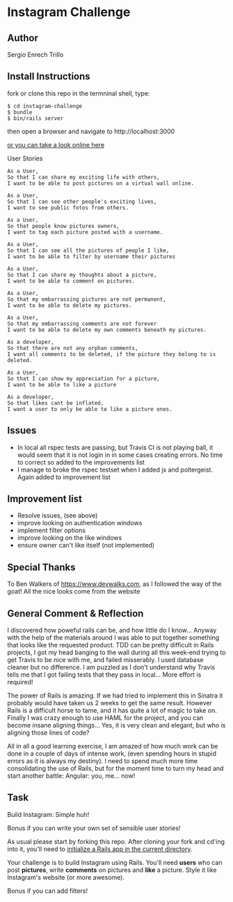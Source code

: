 Instagram Challenge
===================
Author
-------
Sergio Enrech Trillo

Install Instructions
----------------
fork or clone this repo
in the termninal shell, type:

```` 
$ cd instagram-challenge
$ bundle
$ bin/rails server
````
then open a browser and navigate to http://localhost:3000

[or you can take a look online here](https://pichagram.herokuapp.com/)

User Stories
````
As a User,
So that I can share my exciting life with others,
I want to be able to post pictures on a virtual wall online.
````
````
As a User,
So that I can see other people's exciting lives,
I want to see public fotos from others.
````
````
As a User,
So that people know pictures owners,
I want to tag each picture posted with a username.
````
````
As a User,
So that I can see all the pictures of people I like,
I want to be able to filter by username their pictures
````
````
As a User,
So that I can share my thoughts about a picture,
I want to be able to comment on pictures.
````
````
As a User,
So that my embarrassing pictures are not permanent,
I want to be able to delete my pictures.
````
````
As a User,
So that my embarrassing comments are not forever
I want to be able to delete my own comments beneath my pictures.
````
````
As a developer,
So that there are not any orphan comments,
I want all comments to be deleted, if the picture they belong to is deleted.
````
````
As a User,
So that I can show my appreciation for a picture,
I want to be able to like a picture
````
````
As a developer,
So that likes cant be inflated,
I want a user to only be able to like a picture ones.
````

Issues
-----
- In local all rspec tests are passing, but Travis CI is not playing ball, it would seem that it is not login in in some cases creating errors.  No time to correct so added to the improvements list
- I manage to broke the rspec testset when I added js and poltergeist.  Again added to improvement list

Improvement list
--------
- Resolve issues, (see above)
- improve looking on authentication windows
- implement filter options
- improve looking on the like windows
- ensure owner can't like itself (not implemented)

Special Thanks
-------
To Ben Walkers of https://www.devwalks.com, as I followed the way of the goat!  All the nice looks come from the website

General Comment & Reflection
------
I discovered how poweful rails can be, and how little do I know... Anyway with the help of the materials around I was able to put together something that looks like the requested product.  TDD can be pretty difficult in Rails projects, I got my head banging to the wall during all this week-end trying to get Travis to be nice with me, and failed misserably. I used database cleaner but no difference.  I am puzzled as I don't understand why Travis tells me that I got failing tests that they pass in local... More effort is required!

The power of Rails is amazing.  If we had tried to implement this in Sinatra it probably would have taken us 2 weeks to get the same result.  However Rails is a difficult horse to tame, and it has quite a lot of magic to take on.  Finally I was crazy enough to use HAML for the project, and you can become insane aligning things... Yes, it is very clean and elegant, but who is aligning those lines of code?

All in all a good learning exercise, I am amazed of how much work can be done in a couple of days of intense work, (even spending hours in stupid errors as it is always my destiny).  I need to spend much more time consolidating the use of Rails, but for the moment time to turn my head and start another battle: Angular: you, me... now!


Task
-----

Build Instagram: Simple huh!

Bonus if you can write your own set of sensible user stories!

As usual please start by forking this repo. After cloning your fork and cd'ing into it, you'll need to [initialize a Rails app in the current directory](http://blog.jasonmeridth.com/posts/create-rails-application-in-current-directory/).

Your challenge is to build Instagram using Rails. You'll need **users** who can post **pictures**, write **comments** on pictures and **like** a picture. Style it like Instagram's website (or more awesome).

Bonus if you can add filters!
